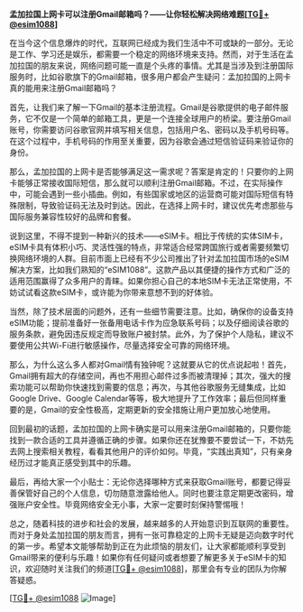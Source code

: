 **孟加拉国上网卡可以注册Gmail邮箱吗？——让你轻松解决网络难题[[TG💪+ @esim1088](https://t.me/s/esim1088)]**

在当今这个信息爆炸的时代，互联网已经成为我们生活中不可或缺的一部分。无论是工作、学习还是娱乐，都需要一个稳定的网络环境来支持。然而，对于生活在孟加拉国的朋友来说，网络问题可能一直是个头疼的事情。尤其是当涉及到注册国际服务时，比如谷歌旗下的Gmail邮箱，很多用户都会产生疑问：孟加拉国的上网卡真的能用来注册Gmail邮箱吗？

首先，让我们来了解一下Gmail的基本注册流程。Gmail是谷歌提供的电子邮件服务，它不仅是一个简单的邮箱工具，更是一个连接全球用户的桥梁。要注册Gmail账号，你需要访问谷歌官网并填写相关信息，包括用户名、密码以及手机号码等。在这个过程中，手机号码的作用至关重要，因为谷歌会通过短信验证码来验证你的身份。

那么，孟加拉国的上网卡是否能够满足这一需求呢？答案是肯定的！只要你的上网卡能够正常接收国际短信，那么就可以顺利注册Gmail邮箱。不过，在实际操作中，可能会遇到一些小插曲。例如，有些国家或地区的运营商可能对国际短信有特殊限制，导致验证码无法及时到达。因此，在选择上网卡时，建议优先考虑那些与国际服务兼容性较好的品牌和套餐。

说到这里，不得不提到一种新兴的技术——eSIM卡。相比于传统的实体SIM卡，eSIM卡具有体积小巧、灵活性强的特点，非常适合经常跨国旅行或者需要频繁切换网络环境的人群。目前市面上已经有不少公司推出了针对孟加拉国市场的eSIM解决方案，比如我们熟知的“eSIM1088”。这款产品以其便捷的操作方式和广泛的适用范围赢得了众多用户的青睐。如果你担心自己的本地SIM卡无法正常使用，不妨试试看这款eSIM卡，或许能为你带来意想不到的好体验。

当然，除了技术层面的问题外，还有一些细节需要注意。比如，确保你的设备支持eSIM功能；提前准备好一张备用电话卡作为应急联系号码；以及仔细阅读谷歌的服务条款，避免因违反规定而导致账户被封禁。此外，为了保护个人隐私，建议不要使用公共Wi-Fi进行敏感操作，尽量选择安全可靠的网络环境。

那么，为什么这么多人都对Gmail情有独钟呢？这就要从它的优点说起啦！首先，Gmail拥有超大的存储空间，再也不用担心邮件过多而被清理掉；其次，强大的搜索功能可以帮助你快速找到需要的信息；再次，与其他谷歌服务无缝集成，比如Google Drive、Google Calendar等等，极大地提升了工作效率；最后但同样重要的是，Gmail的安全性极高，定期更新的安全措施让用户更加放心地使用。

回到最初的话题，孟加拉国的上网卡确实是可以用来注册Gmail邮箱的，只要你能找到一款合适的工具并遵循正确的步骤。如果你还在犹豫要不要尝试一下，不妨先去网上搜索相关教程，看看其他用户的评价如何。毕竟，“实践出真知”，只有亲身经历过才能真正感受到其中的乐趣。

最后，再给大家一个小贴士：无论你选择哪种方式来获取Gmail账号，都要记得妥善保管好自己的个人信息，切勿随意泄露给他人。同时也要注意定期更改密码，增强账户安全性。毕竟网络安全无小事，大家一定要时刻保持警惕哦！

总之，随着科技的进步和社会的发展，越来越多的人开始意识到互联网的重要性。而对于身处孟加拉国的朋友而言，拥有一张可靠稳定的上网卡无疑是迈向数字时代的第一步。希望本文能够帮助到正在为此烦恼的朋友们，让大家都能顺利享受到Gmail带来的便利与乐趣！如果你有任何疑问或者想要了解更多关于eSIM卡的知识，欢迎随时关注我们的频道[[TG💪+ @esim1088](https://t.me/s/esim1088)]，那里会有专业的团队为你解答疑惑。

[[TG💪+ @esim1088](https://t.me/s/esim1088) ![Image](https://i.postimg.cc/4NQfJmqS/Snipaste-2025-05-13-00-14-12.png)]